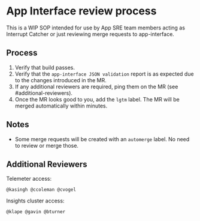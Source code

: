 # App Interface review process

This is a WIP SOP intended for use by App SRE team members acting as Interrupt Catcher or just reviewing merge requests to app-interface.

## Process

1. Verify that build passes.
2. Verify that the `app-interface JSON validation` report is as expected due to the changes introduced in the MR.
3. If any additional reviewers are required, ping them on the MR (see #additional-reviewers).
4. Once the MR looks good to you, add the `lgtm` label. The MR will be merged automatically within minutes.

## Notes

* Some merge requests will be created with an `automerge` label. No need to review or merge those.

## Additional Reviewers

Telemeter access:
```
@kasingh @ccoleman @cvogel
```

Insights cluster access:
```
@klape @gavin @bturner
```
